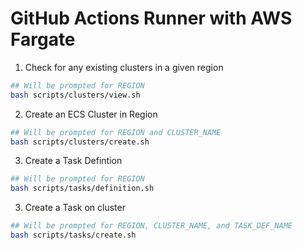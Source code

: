 # GitHub Actions Runner with AWS Fargate

1. Check for any existing clusters in a given region
```bash
## Will be prompted for REGION
bash scripts/clusters/view.sh
```

2. Create an ECS Cluster in Region
```bash
## Will be prompted for REGION and CLUSTER_NAME
bash scripts/clusters/create.sh
```

3. Create a Task Defintion
```bash
## Will be prompted for REGION
bash scripts/tasks/definition.sh
```

3. Create a Task on cluster
```bash
## Will be prompted for REGION, CLUSTER_NAME, and TASK_DEF_NAME
bash scripts/tasks/create.sh
```